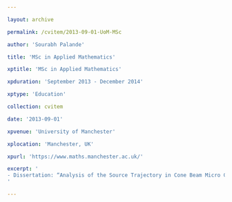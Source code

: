 ```yaml
---

layout: archive

permalink: /cvitem/2013-09-01-UoM-MSc

author: 'Sourabh Palande'

title: 'MSc in Applied Mathematics'

xptitle: 'MSc in Applied Mathematics'

xpduration: 'September 2013 - December 2014'

xptype: 'Education'

collection: cvitem

date: '2013-09-01'

xpvenue: 'University of Manchester'

xplocation: 'Manchester, UK'

xpurl: 'https://www.maths.manchester.ac.uk/'

excerpt: '
- Dissertation: “Analysis of the Source Trajectory in Cone Beam Micro CT.” Advisor: <a href="http://vummath.ma.man.ac.uk/~bl/" target="_blank">Prof. Bill Lionheart</a>.
'

---
```

